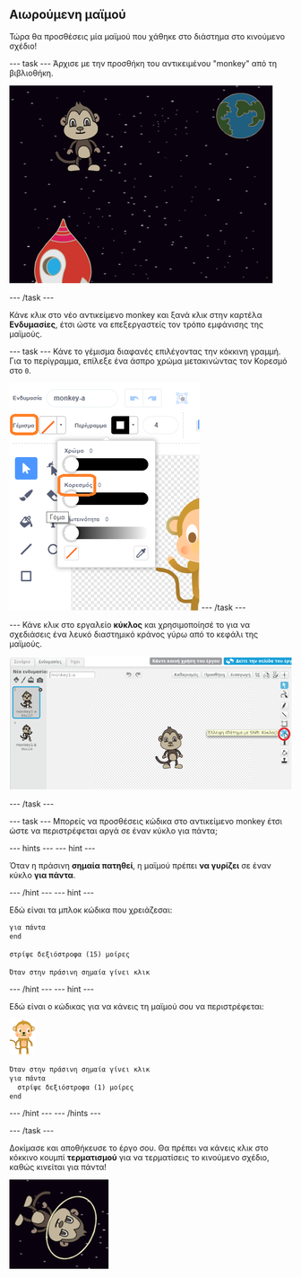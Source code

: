 ## Αιωρούμενη μαϊμού

Τώρα θα προσθέσεις μία μαϊμού που χάθηκε στο διάστημα στο κινούμενο σχέδιο!

\--- task \--- Άρχισε με την προσθήκη του αντικειμένου "monkey" από τη βιβλιοθήκη.

![Προσθέτοντας ένα αντικείμενο μαϊμού](images/space-monkey-sprite.png)

\--- /task \---

Κάνε κλικ στο νέο αντικείμενο monkey και ξανά κλικ στην καρτέλα **Ενδυμασίες**, έτσι ώστε να επεξεργαστείς τον τρόπο εμφάνισης της μαϊμούς.

\--- task \--- Κάνε το γέμισμα διαφανές επιλέγοντας την κόκκινη γραμμή. Για το περίγραμμα, επίλεξε ένα άσπρο χρώμα μετακινώντας τον Κορεσμό στο `0`.

![Δημιούργησε άσπρο χρώμα](images/make-white.png) \--- /task \---

\--- Κάνε κλικ στο εργαλείο **κύκλος** και χρησιμοποίησέ το για να σχεδιάσεις ένα λευκό διαστημικό κράνος γύρω από το κεφάλι της μαϊμούς.

![Διαστημικό κράνος μαϊμούς](images/space-monkey-edit.png)

\--- /task \---

\--- task \--- Μπορείς να προσθέσεις κώδικα στο αντικείμενο monkey έτσι ώστε να περιστρέφεται αργά σε έναν κύκλο για πάντα;

\--- hints \--- \--- hint \---

Όταν η πράσινη **σημαία πατηθεί**, η μαϊμού πρέπει **να γυρίζει** σε έναν κύκλο **για πάντα**.

\--- /hint \--- \--- hint \---

Εδώ είναι τα μπλοκ κώδικα που χρειάζεσαι:

```blocks3
για πάντα
end

στρίψε δεξιόστροφα (15) μοίρες

Όταν στην πράσινη σημαία γίνει κλικ
```

\--- /hint \--- \--- hint \---

Εδώ είναι ο κώδικας για να κάνεις τη μαϊμού σου να περιστρέφεται:

![Αντικείμενο μαϊμού](images/sprite-monkey.png)

```blocks3
Όταν στην πράσινη σημαία γίνει κλικ
για πάντα 
  στρίψε δεξιόστροφα (1) μοίρες
end
```

\--- /hint \--- \--- /hints \---

\--- /task \---

Δοκίμασε και αποθήκευσε το έργο σου. Θα πρέπει να κάνεις κλικ στο κόκκινο κουμπί **τερματισμού** για να τερματίσεις το κινούμενο σχέδιο, καθώς κινείται για πάντα!

![Δοκίμασε την περιστρεφόμενη μαϊμού](images/space-spin-test.png)